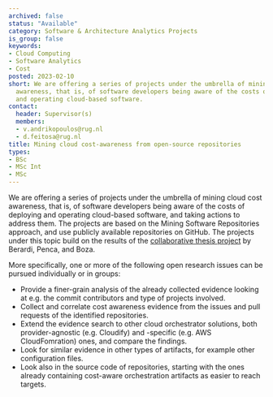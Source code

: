 ```yaml
---
archived: false
status: "Available"
category: Software & Architecture Analytics Projects
is_group: false
keywords:
- Cloud Computing
- Software Analytics
- Cost
posted: 2023-02-10
short: We are offering a series of projects under the umbrella of mining cloud cost
  awareness, that is, of software developers being aware of the costs of deploying
  and operating cloud-based software.
contact:
  header: Supervisor(s)
  members:
  - v.andrikopoulos@rug.nl
  - d.feitosa@rug.nl
title: Mining cloud cost-awareness from open-source repositories
types:
- BSc
- MSc Int
- MSc
---
```


We are offering a series of projects under the umbrella of mining cloud cost awareness, that is, of software developers being aware of the costs of deploying and operating cloud-based software, and taking actions to address them. The projects are based on the Mining Software Repositories approach, and use publicly available repositories on GitHub. The projects under this topic build on the results of the [collaborative thesis project](https://fse.studenttheses.ub.rug.nl/27946/) by Berardi, Penca, and Boza.

More specifically, one or more of the following open research issues can be pursued individually or in groups:

- Provide a finer-grain analysis of the already collected evidence looking at e.g. the commit contributors and type of projects involved.
- Collect and correlate cost awareness evidence from the issues and pull requests of the identified repositories.
- Extend the evidence search to other cloud orchestrator solutions, both provider-agnostic (e.g. Cloudify) and -specific (e.g. AWS CloudFomration) ones, and compare the findings.
- Look for similar evidence in other types of artifacts, for example other configuration files.
- Look also in the source code of repositories, starting with the ones already containing cost-aware orchestration artifacts as easier to reach targets.
